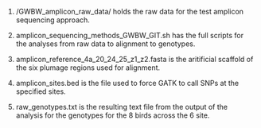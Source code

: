 1) /GWBW_amplicon_raw_data/ holds the raw data for the test amplicon sequencing approach.
   
2) amplicon_sequencing_methods_GWBW_GIT.sh has the full scripts for the analyses from raw data to alignment to genotypes.

3) amplicon_reference_4a_20_24_25_z1_z2.fasta is the aritificial scaffold of the six plumage regions used for alignment.
   
4) amplicon_sites.bed is the file used to force GATK to call SNPs at the specified sites.

5) raw_genotypes.txt is the resulting text file from the output of the analysis for the genotypes for the 8 birds across the 6 site.
